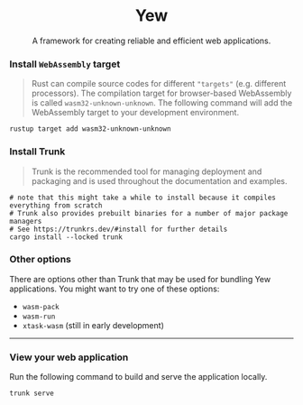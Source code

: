 # <center>Yew</center>
<center>A framework for creating reliable and efficient web applications.</center>

### Install `WebAssembly` target
> Rust can compile source codes for different `"targets"` (e.g. different processors). The compilation target for browser-based WebAssembly is called `wasm32-unknown-unknown`. The following command will add the WebAssembly target to your development environment.

```shell
rustup target add wasm32-unknown-unknown
```
### Install Trunk
> Trunk is the recommended tool for managing deployment and packaging and is used throughout the documentation and examples.

```shell
# note that this might take a while to install because it compiles everything from scratch
# Trunk also provides prebuilt binaries for a number of major package managers
# See https://trunkrs.dev/#install for further details
cargo install --locked trunk
```
### Other options
There are options other than Trunk that may be used for bundling Yew applications. You might want to try one of these options:

- `wasm-pack`
- `wasm-run`
- `xtask-wasm` (still in early development)

___

### View your web application

Run the following command to build and serve the application locally.

```shell
trunk serve
```

